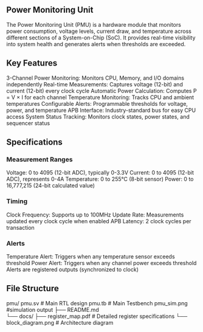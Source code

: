 ## Power Monitoring Unit  

The Power Monitoring Unit (PMU) is a hardware module that monitors power consumption, voltage levels, current draw, and temperature across different sections of a System-on-Chip (SoC). It provides real-time visibility into system health and generates alerts when thresholds are exceeded.


## Key Features

3-Channel Power Monitoring: Monitors CPU, Memory, and I/O domains independently
Real-time Measurements: Captures voltage (12-bit) and current (12-bit) every clock cycle
Automatic Power Calculation: Computes P = V × I for each channel
Temperature Monitoring: Tracks CPU and ambient temperatures
Configurable Alerts: Programmable thresholds for voltage, power, and temperature
APB Interface: Industry-standard bus for easy CPU access
System Status Tracking: Monitors clock states, power states, and sequencer status


## Specifications

### Measurement Ranges

Voltage: 0 to 4095 (12-bit ADC), typically 0-3.3V
Current: 0 to 4095 (12-bit ADC), represents 0-4A
Temperature: 0 to 255°C (8-bit sensor)
Power: 0 to 16,777,215 (24-bit calculated value)

### Timing

Clock Frequency: Supports up to 100MHz
Update Rate: Measurements updated every clock cycle when enabled
APB Latency: 2 clock cycles per transaction

### Alerts

Temperature Alert: Triggers when any temperature sensor exceeds threshold
Power Alert: Triggers when any channel power exceeds threshold
Alerts are registered outputs (synchronized to clock)

## File Structure
pmu/
pmu.sv    # Main RTL design 
pmu.tb    # Main Testbench 
pmu_sim.png #simulation output
├── README.md                   
└── docs/
    ├── register_map.pdf        # Detailed register specifications
    └── block_diagram.png       # Architecture diagram